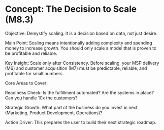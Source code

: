# Concept: The Decision to Scale (M8.3)
Objective: Demystify scaling. It is a decision based on data, not just desire.

Main Point: Scaling means intentionally adding complexity and spending money to increase growth. You should only scale a model that is proven to be profitable and reliable.

Key Insight: Scale only after Consistency. Before scaling, your MSP delivery (M6) and customer acquisition (M7) must be predictable, reliable, and profitable for small numbers.

Core Areas to Cover:

Readiness Check: Is the fulfillment automated? Are the systems in place? Can you handle 10x the customers?

Strategic Growth: What part of the business do you invest in next (Marketing, Product Development, Operations)?

Action Driver: This prepares the user to build their next strategic roadmap.